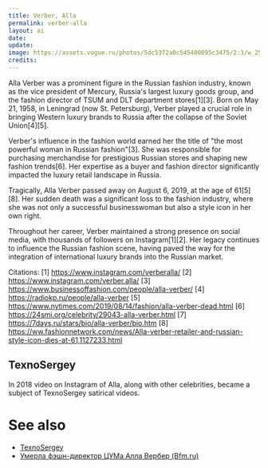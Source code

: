 ```yaml
---
title: Verber, Alla
permalink: verber-alla
layout: ai
date:
update:
image: https://assets.vogue.ru/photos/5dc5372a0c545400095c3475/2:3/w_2560%2Cc_limit/7df6202d4b19972193d920129333992b.jpg
credits: 
---
```


Alla Verber was a prominent figure in the Russian fashion industry, known as the vice president of Mercury, Russia's largest luxury goods group, and the fashion director of TSUM and DLT department stores[1][3]. Born on May 21, 1958, in Leningrad (now St. Petersburg), Verber played a crucial role in bringing Western luxury brands to Russia after the collapse of the Soviet Union[4][5].

Verber's influence in the fashion world earned her the title of "the most powerful woman in Russian fashion"[3]. She was responsible for purchasing merchandise for prestigious Russian stores and shaping new fashion trends[6]. Her expertise as a buyer and fashion director significantly impacted the luxury retail landscape in Russia.

Tragically, Alla Verber passed away on August 6, 2019, at the age of 61[5][8]. Her sudden death was a significant loss to the fashion industry, where she was not only a successful businesswoman but also a style icon in her own right.

Throughout her career, Verber maintained a strong presence on social media, with thousands of followers on Instagram[1][2]. Her legacy continues to influence the Russian fashion scene, having paved the way for the integration of international luxury brands into the Russian market.

Citations:
[1] https://www.instagram.com/verberalla/
[2] https://www.instagram.com/verber.alla/
[3] https://www.businessoffashion.com/people/alla-verber/
[4] https://radiokp.ru/people/alla-verber
[5] https://www.nytimes.com/2019/08/14/fashion/alla-verber-dead.html
[6] https://24smi.org/celebrity/29043-alla-verber.html
[7] https://7days.ru/stars/bio/alla-verber/bio.htm
[8] https://ww.fashionnetwork.com/news/Alla-verber-retailer-and-russian-style-icon-dies-at-61,1127233.html

## TexnoSergey

In 2018 video on Instagram of Alla, along with other celebrities, became a subject of TexnoSergey satirical videos.

# See also

+ [TexnoSergey](texnosergey)
+ [Умерла фэшн-директор ЦУМа Алла Вербер (Bfm.ru)](https://www.bfm.ru/news/421244)
